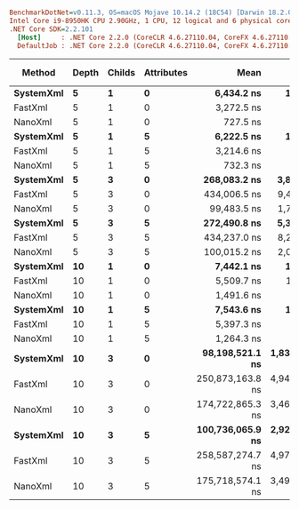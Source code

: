 ``` ini

BenchmarkDotNet=v0.11.3, OS=macOS Mojave 10.14.2 (18C54) [Darwin 18.2.0]
Intel Core i9-8950HK CPU 2.90GHz, 1 CPU, 12 logical and 6 physical cores
.NET Core SDK=2.2.101
  [Host]     : .NET Core 2.2.0 (CoreCLR 4.6.27110.04, CoreFX 4.6.27110.04), 64bit RyuJIT
  DefaultJob : .NET Core 2.2.0 (CoreCLR 4.6.27110.04, CoreFX 4.6.27110.04), 64bit RyuJIT


```
|    Method | Depth | Childs | Attributes |             Mean |           Error |          StdDev |           Median | Gen 0/1k Op | Gen 1/1k Op | Gen 2/1k Op | Allocated Memory/Op |
|---------- |------ |------- |----------- |-----------------:|----------------:|----------------:|-----------------:|------------:|------------:|------------:|--------------------:|
| **SystemXml** |     **5** |      **1** |          **0** |       **6,434.2 ns** |       **139.42 ns** |       **402.27 ns** |       **6,290.5 ns** |      **2.0676** |      **0.0916** |           **-** |            **12.74 KB** |
|   FastXml |     5 |      1 |          0 |       3,272.5 ns |        65.10 ns |       103.26 ns |       3,247.3 ns |      0.4921 |      0.0038 |           - |             3.03 KB |
|   NanoXml |     5 |      1 |          0 |         727.5 ns |        14.58 ns |        14.98 ns |         727.4 ns |      0.2899 |      0.0029 |           - |             1.78 KB |
| **SystemXml** |     **5** |      **1** |          **5** |       **6,222.5 ns** |       **123.04 ns** |       **280.23 ns** |       **6,127.0 ns** |      **2.0676** |      **0.0916** |           **-** |            **12.74 KB** |
|   FastXml |     5 |      1 |          5 |       3,214.6 ns |        60.19 ns |        61.81 ns |       3,204.3 ns |      0.4921 |      0.0038 |           - |             3.03 KB |
|   NanoXml |     5 |      1 |          5 |         732.3 ns |        16.50 ns |        15.44 ns |         730.3 ns |      0.2899 |      0.0029 |           - |             1.78 KB |
| **SystemXml** |     **5** |      **3** |          **0** |     **268,083.2 ns** |     **3,840.98 ns** |     **3,592.85 ns** |     **268,574.1 ns** |     **11.7188** |      **1.4648** |           **-** |            **72.13 KB** |
|   FastXml |     5 |      3 |          0 |     434,006.5 ns |     9,482.16 ns |    10,145.81 ns |     432,532.0 ns |     40.0391 |     16.1133 |           - |            248.7 KB |
|   NanoXml |     5 |      3 |          0 |      99,483.5 ns |     1,791.17 ns |     1,587.83 ns |      98,987.2 ns |     34.6680 |     13.5498 |           - |           213.52 KB |
| **SystemXml** |     **5** |      **3** |          **5** |     **272,490.8 ns** |     **5,320.28 ns** |     **9,318.04 ns** |     **271,299.6 ns** |     **11.7188** |      **1.4648** |           **-** |            **72.13 KB** |
|   FastXml |     5 |      3 |          5 |     434,237.0 ns |     8,255.86 ns |    10,441.02 ns |     433,869.3 ns |     40.0391 |     16.1133 |           - |            248.7 KB |
|   NanoXml |     5 |      3 |          5 |     100,015.2 ns |     2,021.40 ns |     2,406.34 ns |      99,684.9 ns |     34.6680 |     13.4277 |           - |           213.52 KB |
| **SystemXml** |    **10** |      **1** |          **0** |       **7,442.1 ns** |       **129.74 ns** |       **121.36 ns** |       **7,426.0 ns** |      **2.2430** |      **0.0839** |           **-** |            **13.79 KB** |
|   FastXml |    10 |      1 |          0 |       5,509.7 ns |       109.99 ns |       157.74 ns |       5,481.8 ns |      0.8926 |      0.0153 |           - |              5.5 KB |
|   NanoXml |    10 |      1 |          0 |       1,491.6 ns |        29.73 ns |        30.53 ns |       1,496.1 ns |      0.4997 |      0.0076 |           - |             3.07 KB |
| **SystemXml** |    **10** |      **1** |          **5** |       **7,543.6 ns** |       **146.42 ns** |       **240.56 ns** |       **7,535.2 ns** |      **2.2430** |      **0.0839** |           **-** |            **13.79 KB** |
|   FastXml |    10 |      1 |          5 |       5,397.3 ns |        98.17 ns |        91.83 ns |       5,406.4 ns |      0.8926 |      0.0153 |           - |              5.5 KB |
|   NanoXml |    10 |      1 |          5 |       1,264.3 ns |        24.12 ns |        28.71 ns |       1,274.7 ns |      0.4997 |      0.0076 |           - |             3.07 KB |
| **SystemXml** |    **10** |      **3** |          **0** |  **98,198,521.1 ns** | **1,836,119.04 ns** | **1,964,626.80 ns** |  **98,039,926.0 ns** |   **2833.3333** |   **1666.6667** |    **500.0000** |         **14545.38 KB** |
|   FastXml |    10 |      3 |          0 | 250,873,163.8 ns | 4,946,035.23 ns | 7,553,118.19 ns | 251,250,506.3 ns |  10666.6667 |   4333.3333 |   1000.0000 |         60205.54 KB |
|   NanoXml |    10 |      3 |          0 | 174,722,865.3 ns | 3,467,158.86 ns | 5,294,717.77 ns | 175,039,835.0 ns |   9333.3333 |   3666.6667 |   1000.0000 |         51899.94 KB |
| **SystemXml** |    **10** |      **3** |          **5** | **100,736,065.9 ns** | **2,923,036.50 ns** | **4,550,815.67 ns** |  **99,299,540.1 ns** |   **2666.6667** |   **1333.3333** |    **333.3333** |         **14545.16 KB** |
|   FastXml |    10 |      3 |          5 | 258,587,274.7 ns | 4,978,530.26 ns | 6,114,082.26 ns | 258,823,598.5 ns |  10666.6667 |   4333.3333 |   1000.0000 |          60205.1 KB |
|   NanoXml |    10 |      3 |          5 | 175,718,574.1 ns | 3,497,482.14 ns | 5,341,024.63 ns | 175,248,672.7 ns |   9333.3333 |   3666.6667 |   1000.0000 |         51899.87 KB |
